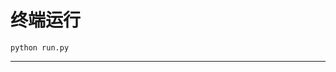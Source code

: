 # 终端运行

```shell
python run.py
```
**********************************************************************************************************************************************************************************************************************************************************************************************************************************************************************************************************************************************************************************************************